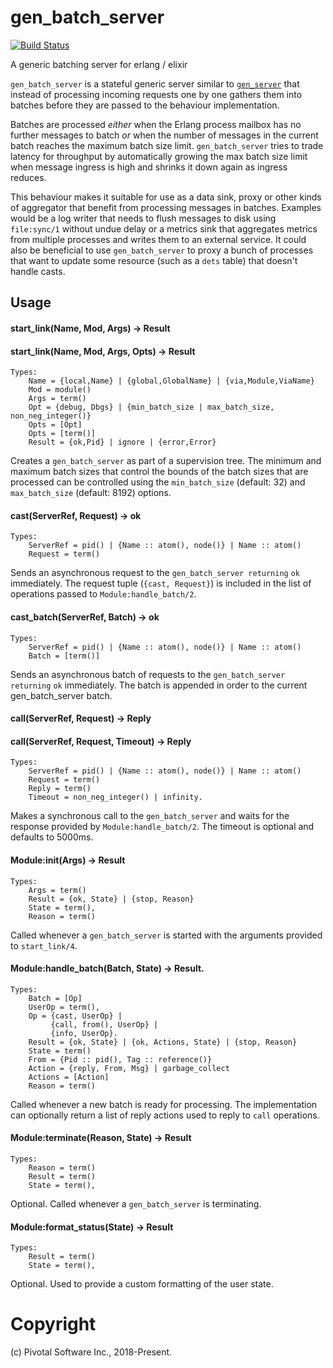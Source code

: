 # gen_batch_server

[![Build Status](https://travis-ci.org/rabbitmq/gen-batch-server.svg?branch=master)](https://travis-ci.org/rabbitmq/gen-batch-server)


A generic batching server for erlang / elixir


`gen_batch_server` is a stateful generic server similar to [`gen_server`](https://erlang.org/doc/man/gen_server.html) that instead of processing incoming requests
one by one gathers them into batches before they are passed to the behaviour
implementation.

Batches are processed _either_ when the Erlang process mailbox has no further
messages to batch _or_
when the number of messages in the current batch reaches the maximum batch size
limit.
`gen_batch_server` tries to trade latency for throughput by automatically growing the max batch
size limit when message ingress is high and shrinks it down again as ingress
reduces.

This behaviour makes it suitable for use as a data sink, proxy or other kinds of
aggregator that benefit from processing messages in batches. Examples
would be a log writer that needs to flush messages to disk using `file:sync/1`
without undue delay or a metrics sink that aggregates metrics from multiple
processes and writes them to an external service. It could also be beneficial
to use `gen_batch_server` to proxy a bunch of processes that want to update
some resource (such as a `dets` table) that doesn't handle casts.

## Usage

#### start_link(Name, Mod, Args) -> Result
#### start_link(Name, Mod, Args, Opts) -> Result

    Types:
        Name = {local,Name} | {global,GlobalName} | {via,Module,ViaName}
        Mod = module()
        Args = term()
        Opt = {debug, Dbgs} | {min_batch_size | max_batch_size, non_neg_integer()}
        Opts = [Opt]
        Opts = [term()]
        Result = {ok,Pid} | ignore | {error,Error}

Creates a `gen_batch_server` as part of a supervision tree. The minimum and
maximum batch sizes that control the bounds of the batch sizes that are processed
can be controlled using the `min_batch_size` (default: 32)
and `max_batch_size` (default: 8192) options.


#### cast(ServerRef, Request) -> ok

    Types:
        ServerRef = pid() | {Name :: atom(), node()} | Name :: atom()
        Request = term()

Sends an asynchronous request to the `gen_batch_server returning` `ok` immediately.
The request tuple (`{cast, Request}`) is included in the list of operations passed
to `Module:handle_batch/2`.

#### cast_batch(ServerRef, Batch) -> ok

    Types:
        ServerRef = pid() | {Name :: atom(), node()} | Name :: atom()
        Batch = [term()]

Sends an asynchronous batch of requests to the `gen_batch_server returning` `ok`
immediately. The batch is appended in order to the current gen_batch_server batch.

#### call(ServerRef, Request) -> Reply
#### call(ServerRef, Request, Timeout) -> Reply

    Types:
        ServerRef = pid() | {Name :: atom(), node()} | Name :: atom()
        Request = term()
        Reply = term()
        Timeout = non_neg_integer() | infinity.

Makes a synchronous call to the `gen_batch_server` and waits for the response provided
by `Module:handle_batch/2`.
The timeout is optional and defaults to 5000ms.

#### Module:init(Args) -> Result

    Types:
        Args = term()
        Result = {ok, State} | {stop, Reason}
        State = term(),
        Reason = term()


Called whenever a `gen_batch_server` is started with the arguments provided
to `start_link/4`.

#### Module:handle_batch(Batch, State) -> Result.

    Types:
        Batch = [Op]
        UserOp = term(),
        Op = {cast, UserOp} |
             {call, from(), UserOp} |
             {info, UserOp}.
        Result = {ok, State} | {ok, Actions, State} | {stop, Reason}
        State = term()
        From = {Pid :: pid(), Tag :: reference()}
        Action = {reply, From, Msg} | garbage_collect
        Actions = [Action]
        Reason = term()

Called whenever a new batch is ready for processing. The implementation can
optionally return a list of reply actions used to reply to `call` operations.

#### Module:terminate(Reason, State) -> Result

    Types:
        Reason = term()
        Result = term()
        State = term(),


Optional. Called whenever a `gen_batch_server` is terminating.

#### Module:format_status(State) -> Result

    Types:
        Result = term()
        State = term(),


Optional. Used to provide a custom formatting of the user state.


# Copyright

(c) Pivotal Software Inc., 2018-Present.

